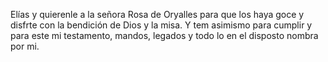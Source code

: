 Elías y quierenle a la señora Rosa de Oryalles para que los haya goce y disfrte con la bendición de Dios y la misa. Y tem asimismo para cumplir y para este mi testamento, mandos, legados y todo lo en el disposto nombra por mi.